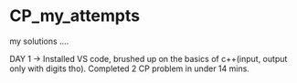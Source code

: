 # CP_my_attempts
my solutions ....

DAY 1 -> Installed VS code, brushed up on the basics of c++(input, output only with digits tho). Completed 2 CP problem in under 14 mins.